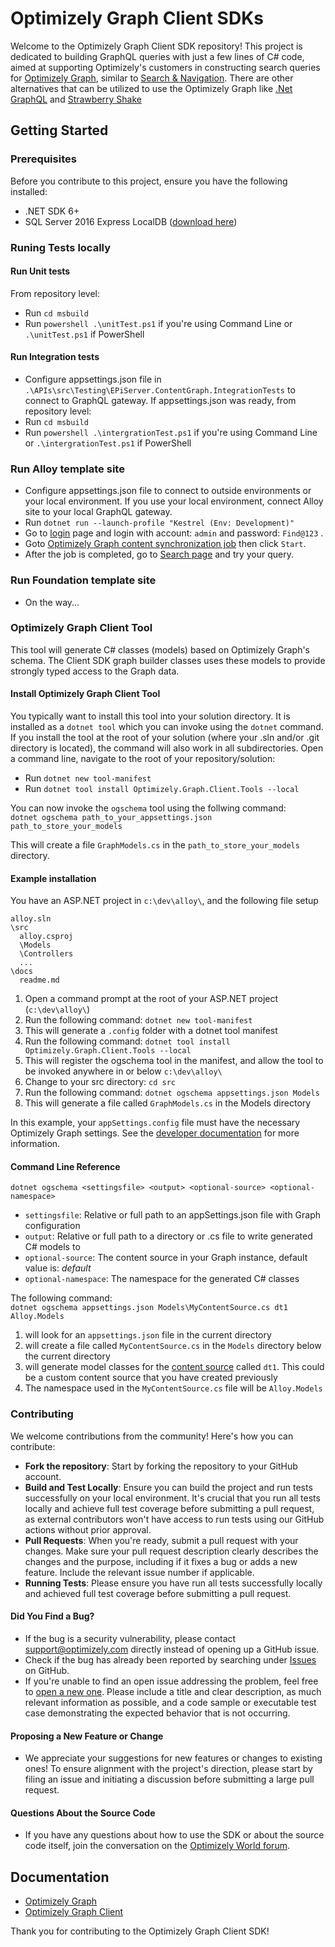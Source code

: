 # Optimizely Graph Client SDKs

Welcome to the Optimizely Graph Client SDK repository! This project is dedicated to building GraphQL queries with just a few lines of C# code, aimed at supporting Optimizely's customers in constructing search queries for [Optimizely Graph](https://docs.developers.optimizely.com/platform-optimizely/v1.4.0-optimizely-graph/docs/project-graphql), similar to [Search & Navigation](https://docs.developers.optimizely.com/digital-experience-platform/v1.1.0-search-and-navigation/docs/net-client-api).
There are other alternatives that can be utilized to use the Optimizely Graph like [.Net GraphQL](https://github.com/graphql-dotnet/graphql-dotnet) and [Strawberry Shake](https://chillicream.com/docs/strawberryshake/)
## Getting Started

### Prerequisites

Before you contribute to this project, ensure you have the following installed:
- .NET SDK 6+
- SQL Server 2016 Express LocalDB ([download here](https://www.microsoft.com/en-us/sql-server/sql-server-downloads))
### Runing Tests locally
#### Run Unit tests
From repository level:
- Run `cd msbuild`
- Run `powershell .\unitTest.ps1` if you're using Command Line or `.\unitTest.ps1` if PowerShell

#### Run Integration tests
- Configure appsettings.json file in `.\APIs\src\Testing\EPiServer.ContentGraph.IntegrationTests` to connect to GraphQL gateway.
  If appsettings.json was ready, from repository level:
- Run `cd msbuild`
- Run `powershell .\intergrationTest.ps1` if you're using Command Line or `.\intergrationTest.ps1` if PowerShell

### Run Alloy template site
- Configure appsettings.json file to connect to outside environments or your local environment. If you use your local environment, connect Alloy site to your local GraphQL gateway.
- Run `dotnet run --launch-profile "Kestrel (Env: Development)"`
- Go to [login](http://localhost:8000/Util/Login?ReturnUrl=/en/) page and login with account: `admin` and password: `Find@123` .
- Goto [Optimizely Graph content synchronization job](http://localhost:8000/EPiServer/EPiServer.Cms.UI.Admin/default#/ScheduledJobs/detailScheduledJob/2fafdd39-cd9c-4849-8338-fcb8d1824f3e) then click `Start`.
- After the job is completed, go to [Search page](http://localhost:8000/) and try your query.

### Run Foundation template site
- On the way...

### Optimizely Graph Client Tool
This tool will generate C# classes (models) based on Optimizely Graph's schema. The Client SDK graph builder classes uses these models to provide strongly typed access to the Graph data.

#### Install Optimizely Graph Client Tool
You typically want to install this tool into your solution directory. It is installed as a `dotnet tool` which you can invoke using the `dotnet` command. If you install the tool at the root of your solution (where your .sln and/or .git directory is located), the command will also work in all subdirectories.
Open a command line, navigate to the root of your repository/solution:
- Run `dotnet new tool-manifest`
- Run `dotnet tool install Optimizely.Graph.Client.Tools --local`

You can now invoke the `ogschema` tool using the follwing command:\
`dotnet ogschema path_to_your_appsettings.json path_to_store_your_models`

This will create a file `GraphModels.cs` in the `path_to_store_your_models` directory.

#### Example installation

You have an ASP.NET project in `c:\dev\alloy\`, and the following file setup
```
alloy.sln
\src
  alloy.csproj
  \Models
  \Controllers
  ...
\docs
  readme.md
```
1. Open a command prompt at the root of your ASP.NET project (`c:\dev\alloy\`) 
2. Run the following command: `dotnet new tool-manifest`
3. This will generate a `.config` folder with a dotnet tool manifest
4. Run the following command: `dotnet tool install Optimizely.Graph.Client.Tools --local`
5. This will register the ogschema tool in the manifest, and allow the tool to be invoked anywhere in or below `c:\dev\alloy\`
6. Change to your src directory: `cd src`
7. Run the following command: `dotnet ogschema appsettings.json Models`
8. This will generate a file called `GraphModels.cs` in the Models directory

In this example, your `appSettings.config` file must have the necessary Optimizely Graph settings. See the [developer documentation](https://docs.developers.optimizely.com/platform-optimizely/v1.4.0-optimizely-graph/docs/configure-package-settings-in-aspnet-core) for more information.

#### Command Line Reference
`dotnet ogschema <settingsfile> <output> <optional-source> <optional-namespace>`

* `settingsfile`: Relative or full path to an appSettings.json file with Graph configuration
* `output`: Relative or full path to a directory or .cs file to write generated C# models to
* `optional-source`: The content source in your Graph instance, default value is: *default*
* `optional-namespace`: The namespace for the generated C# classes

The following command:\
`dotnet ogschema appsettings.json Models\MyContentSource.cs dt1 Alloy.Models`
1. will look for an `appsettings.json` file in the current directory
2. will create a file called `MyContentSource.cs` in the `Models` directory below the current directory
3. will generate model classes for the [content source](https://docs.developers.optimizely.com/platform-optimizely/v1.4.0-optimizely-graph/docs/synchronize-content-types) called `dt1`. This could be a custom content source that you have created previously
4. The namespace used in the `MyContentSource.cs` file will be `Alloy.Models`

### Contributing

We welcome contributions from the community! Here's how you can contribute:

- **Fork the repository**: Start by forking the repository to your GitHub account.
- **Build and Test Locally**: Ensure you can build the project and run tests successfully on your local environment. It's crucial that you run all tests locally and achieve full test coverage before submitting a pull request, as external contributors won't have access to run tests using our GitHub actions without prior approval.
- **Pull Requests**: When you're ready, submit a pull request with your changes. Make sure your pull request description clearly describes the changes and the purpose, including if it fixes a bug or adds a new feature. Include the relevant issue number if applicable.
- **Running Tests**: Please ensure you have run all tests successfully locally and achieved full test coverage before submitting a pull request.

#### Did You Find a Bug?
- If the bug is a security vulnerability, please contact support@optimizely.com directly instead of opening up a GitHub issue.
- Check if the bug has already been reported by searching under [Issues](https://github.com/episerver/graph-net-sdk/issues) on GitHub.
- If you're unable to find an open issue addressing the problem, feel free to [open a new one](https://github.com/episerver/graph-net-sdk/issues/new). Please include a title and clear description, as much relevant information as possible, and a code sample or executable test case demonstrating the expected behavior that is not occurring.

#### Proposing a New Feature or Change
- We appreciate your suggestions for new features or changes to existing ones! To ensure alignment with the project's direction, please start by filing an issue and initiating a discussion before submitting a large pull request.

#### Questions About the Source Code
- If you have any questions about how to use the SDK or about the source code itself, join the conversation on the [Optimizely World forum](https://world.optimizely.com/forum/).

## Documentation
- [Optimizely Graph](https://docs.developers.optimizely.com/platform-optimizely/v1.4.0-optimizely-graph/docs/project-graphql)
- [Optimizely Graph Client](https://docs.developers.optimizely.com/platform-optimizely/v1.4.0-optimizely-graph/docs/introduction)

Thank you for contributing to the Optimizely Graph Client SDK!
